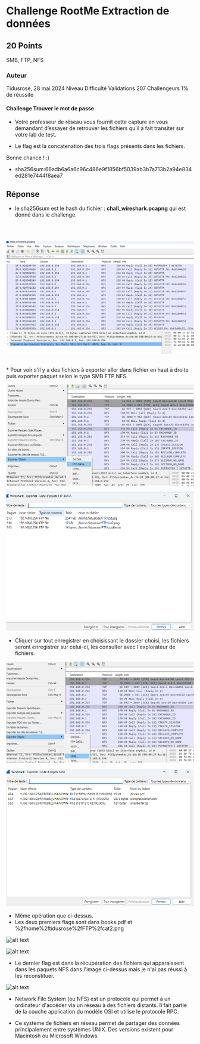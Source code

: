 # Challenge RootMe Extraction de données


## 20 Points 
SMB, FTP, NFS

### Auteur
Tidusrose,  28 mai 2024
Niveau  Difficulté
Validations
207 Challengeurs 1% de réussite

#### Challenge Trouver le mot de passe
* Votre professeur de réseau vous fournit cette capture en vous demandant d’essayer de retrouver les fichiers qu’il a fait transiter sur votre lab de test.

* Le flag est la concatenation des trois flags présents dans les fichiers.

Bonne chance ! :)

* sha256sum:66adb6a6a6c96c486e9f1856bf5039ab3b7a713b2a94e834ed281e7444f8aea7



## Réponse 

* le sha256sum est le hash du fichier :  **chall_wireshark.pcapng** qui est donné dans le challenge.


<br>


<br>


![all text](Screenshots/Wireshrkrootme.png "Capture de wireshark")



<br>
* Pour voir s'il y a des fichiers à exporter aller dans fichier en haut à droite puis exporter paquet selon le type SMB FTP NFS.




<br>



![alt text](Screenshots/CaptureFTP.png)



![alt text](Screenshots/resultFTP.png)

* Cliquer sur tout enregistrer en choisissant le dossier choisi, les fichiers seront enregistrer sur celui-ci, les consulter avec l'explorateur de fichiers.




![alt text](Screenshots/CaptureSMB.png) 


![alt text](Screenshots/ResultSMB.png)


* Même opération que ci-dessus.
* Les deux premiers flags sont dans books.pdf et %2fhome%2ftidusrose%2fFTP%2fcat2.png
  



 ![alt text](<Screenshots/Capture d'écran 2024-07-25 125031.png>) 






![alt text](<Screenshots/Capture d'écran 2024-07-25 124933.png>)



* Le dernier flag est dans la récupération des fichiers qui apparaissent dans les paquets NFS dans l'image ci-dessus mais je n'ai pas réussi à les reconstituer.

![alt text](<Screenshots/Capture d'écran 2024-07-25 131722.png>)

* Network File System (ou NFS) est un protocole qui permet à un ordinateur d'accéder via un réseau à des fichiers distants. Il fait partie de la couche application du modèle OSI et utilise le protocole RPC. 
   
* Ce système de fichiers en réseau permet de partager des données principalement entre systèmes UNIX. Des versions existent pour Macintosh ou Microsoft Windows.